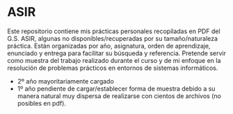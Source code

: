 # ASIR
Este repositorio contiene mis prácticas personales recopiladas en PDF del G.S. ASIR, algunas no disponibles/recuperadas por su tamaño/naturaleza práctica.
Están organizadas por año, asignatura, orden de aprendizaje, enunciado y entrega para facilitar su búsqueda y referencia.
Pretende servir como muestra del trabajo realizado durante el curso y de mi enfoque en la resolución de problemas prácticos en entornos de sistemas informáticos.


- 2º año mayoritariamente cargado
- 1º año pendiente de cargar/establecer forma de muestra debido a su manera natural muy dispersa de realizarse con cientos de archivos (no posibles en pdf).
